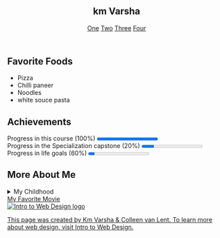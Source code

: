 <!doctype html>
<html lang = "en">
<head>
	<meta charset="utf-8">
	<title>Final Project</title>
	<link rel="stylesheet"	href="css/Together1.css">
</head>
<header>
	<nav>
		<h1> km Varsha</h1>
		<a href = "#FavoriteFoods">One</a>
		<a href = "#Achievements">Two</a>
		<a href = "#MoreAboutMe">Three</a>
		<a href = "#Other">Four</a>
	</nav>
</header>
<main>	
<section class = "half">
<h2>Favorite Foods</h2>
		<ul>
			<li>Pizza</li>
			<li>Chilli paneer</li>
			<li>Noodles</li>
			<li>white souce pasta</li>
		</ul>
</section>
<section class = "half">
	<h2>Achievements</h2>
		<p>Progress in this course (100%) <progress value = "100" max = "100"></progress><br>
		Progress in the Specialization capstone (20%) <progress value = "20" max = "100"></progress><br>
		Progress in life goals (60%) <progress value = "10" max = "100"></progress></p>
</section>
<section class = "whole"> 
	<h2>More About Me</h2>
		<details>
			<summary>My Childhood</summary>
				<p>I grew up in a small village Kolhua in Mirzapur. I am living with my family</p>
		</details>
</section>
<div class = "animate">
	<a href = "http://www.imdb.com/title/tt0368709/"> My Favorite Movie
</div>
</main>
<footer>
	<img src = "http://www.intro-webdesign.com/images/newlogo.png" alt = "Intro to Web Design logo">
	<p> This page was created by Km Varsha &amp; Colleen van Lent. To learn more about web design, visit <a href = "http://www.intro-webdesign.com/">Intro to Web Design.</a></p>
</footer>
</html>
